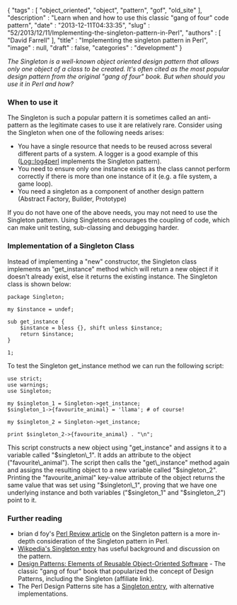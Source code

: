 {
   "tags" : [
      "object_oriented",
      "object",
      "pattern",
      "gof",
      "old_site"
   ],
   "description" : "Learn when and how to use this classic \"gang of four\" code pattern",
   "date" : "2013-12-11T04:33:35",
   "slug" : "52/2013/12/11/Implementing-the-singleton-pattern-in-Perl",
   "authors" : [
      "David Farrell"
   ],
   "title" : "Implementing the singleton pattern in Perl",
   "image" : null,
   "draft" : false,
   "categories" : "development"
}


*The Singleton is a well-known object oriented design pattern that allows only one object of a class to be created. It's often cited as the most popular design pattern from the original "gang of four" book. But when should you use it in Perl and how?*

### When to use it

The Singleton is such a popular pattern it is sometimes called an anti-pattern as the legitimate cases to use it are relatively rare. Consider using the Singleton when one of the following needs arises:

-   You have a single resource that needs to be reused across several different parts of a system. A logger is a good example of this ([Log::log4perl](https://metacpan.org/pod/Log::Log4perl) implements the Singleton pattern).
-   You need to ensure only one instance exists as the class cannot perform correctly if there is more than one instance of it (e.g. a file system, a game loop).
-   You need a singleton as a component of another design pattern (Abstract Factory, Builder, Prototype)

If you do not have one of the above needs, you may not need to use the Singleton pattern. Using Singletons encourages the coupling of code, which can make unit testing, sub-classing and debugging harder.

### Implementation of a Singleton Class

Instead of implementing a "new" constructor, the Singleton class implements an "get\_instance" method which will return a new object if it doesn't already exist, else it returns the existing instance. The Singleton class is shown below:

``` prettyprint
package Singleton;

my $instance = undef;

sub get_instance {
    $instance = bless {}, shift unless $instance;
    return $instance;
}

1;
```

To test the Singleton get\_instance method we can run the following script:

``` prettyprint
use strict;
use warnings;
use Singleton; 

my $singleton_1 = Singleton->get_instance;
$singleton_1->{favourite_animal} = 'llama'; # of course!

my $singleton_2 = Singleton->get_instance;

print $singleton_2->{favourite_animal} . "\n";
```

This script constructs a new object using "get\_instance" and assigns it to a variable called "$singleton\_1". It adds an attribute to the object ("favourite\_animal"). The script then calls the "get\_instance" method again and assigns the resulting object to a new variable called "$singleton\_2". Printing the "favourite\_animal" key-value attribute of the object returns the same value that was set using "$singleton\_1", proving that we have one underlying instance and both variables ("$singleton\_1" and "$singleton\_2") point to it.

### Further reading

-   brian d foy's [Perl Review article](http://www.theperlreview.com/Articles/v0i1/singletons.pdf) on the Singleton pattern is a more in-depth consideration of the Singleton pattern in Perl.
-   [Wikpedia's Singleton entry](https://en.wikipedia.org/wiki/Singleton_pattern) has useful background and discussion on the pattern.
-   [Design Patterns: Elements of Reusable Object-Oriented Software](http://www.amazon.com/gp/product/B000SEIBB8/ref=as_li_qf_sp_asin_tl?ie=UTF8&camp=1789&creative=9325&creativeASIN=B000SEIBB8&linkCode=as2&tag=perltrickscom-20) - The classic "gang of four" book that popularized the concept of Design Patterns, including the Singleton (affiliate link).
-   The Perl Design Patterns site has a [Singleton entry](http://perldesignpatterns.com/?SingletonPattern), with alternative implementations.

